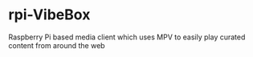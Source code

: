 # rpi-VibeBox
Raspberry Pi based media client which uses MPV to easily play curated content from around the web
